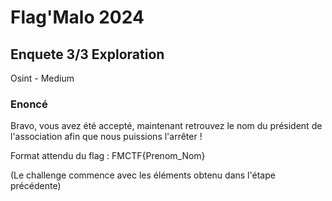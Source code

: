 # Flag'Malo 2024

## Enquete 3/3 Exploration

Osint - Medium

### Enoncé
Bravo, vous avez été accepté, maintenant retrouvez le nom du président de l'association afin que nous puissions l'arrêter !

Format attendu du flag : FMCTF{Prenom_Nom}

(Le challenge commence avec les éléments obtenu dans l'étape précédente)
